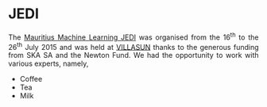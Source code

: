 <h1>JEDI</h1>

<section>
	<p align="justify">The <a href="https://sites.google.com/a/ska.ac.za/ml-jedi-mauritius/home">Mauritius Machine Learning JEDI</a> was organised from the 16<sup>th</sup> to the 26<sup>th</sup> July 2015 and was held at <a href="http://www.villasun.mu/">VILLASUN</a> thanks to the generous funding from SKA SA and the Newton Fund. We had the opportunity to work with various experts, namely, 
	<ul>
  	<li>Coffee</li>
  	<li>Tea</li>
  	<li>Milk</li>
	</ul>
	</p>  








<!--
This is a comment
	<p align="justify"> In words, <a></p>
* * * *

## Link to File and Webpage

Link to another file in GitHub itself: [myFileName](Thesis/simple_ref.md)

Link to arXiv for example: [arXiv](http://arxiv.org/)

* * * *

## Font Format

_This creates italic text_

__Whereas this creates bold texts__

* * * *
-->






